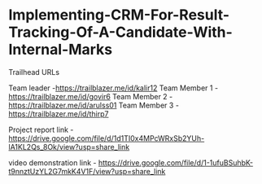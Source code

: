 # Implementing-CRM-For-Result-Tracking-Of-A-Candidate-With-Internal-Marks

Trailhead URLs

Team leader -https://trailblazer.me/id/kalir12
Team Member 1 -https://trailblazer.me/id/govir6
Team Member 2 -https://trailblazer.me/id/arulss01
Team Member 3 -https://trailblazer.me/id/thirp7


Project report link - https://drive.google.com/file/d/1d1TI0x4MPcWRxSb2YUh-lA1KL2Qs_8Ok/view?usp=share_link

video demonstration link - https://drive.google.com/file/d/1-1ufuBSuhbK-t9nnztUzYL2G7mkK4V1F/view?usp=share_link
